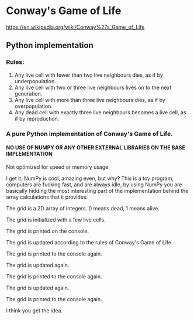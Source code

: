 # Conway's Game of Life
https://en.wikipedia.org/wiki/Conway%27s_Game_of_Life

## Python implementation

### Rules:
1. Any live cell with fewer than two live neighbours dies, as if by underpopulation.
2. Any live cell with two or three live neighbours lives on to the next generation.
3. Any live cell with more than three live neighbours dies, as if by overpopulation.
4. Any dead cell with exactly three live neighbours becomes a live cell, as if by reproduction.

### A pure Python implementation of Conway's Game of Life.
#### NO USE OF NUMPY OR ANY OTHER EXTERNAL LIBRARIES ON THE BASE IMPLEMENTATION
Not optimized for speed or memory usage.

I get it, NumPy is cool, amazing even, but why? This is a toy program, computers are fucking fast, and are always idle, by using NumPy you are basically hidding the most interesting part of the implementation behind the array calculations that it provides.


The grid is a 2D array of integers. 0 means dead, 1 means alive.

The grid is initialized with a few live cells.

The grid is printed on the console.

The grid is updated according to the rules of Conway's Game of Life.

The grid is printed to the console again.

The grid is updated again.

The grid is printed to the console again.

The grid is updated again.

The grid is printed to the console again.

I think you get the idea.
